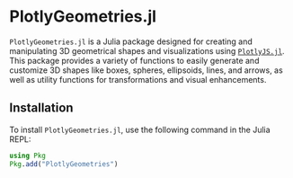 # PlotlyGeometries.jl

`PlotlyGeometries.jl` is a Julia package designed for creating and manipulating 3D geometrical shapes and visualizations using [`PlotlyJS.jl`](https://github.com/JuliaPlots/PlotlyJS.jl). This package provides a variety of functions to easily generate and customize 3D shapes like boxes, spheres, ellipsoids, lines, and arrows, as well as utility functions for transformations and visual enhancements.

## Installation

To install `PlotlyGeometries.jl`, use the following command in the Julia REPL:

```julia
using Pkg
Pkg.add("PlotlyGeometries")
```